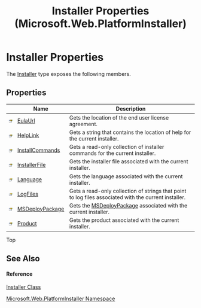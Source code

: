 ﻿---
title: Installer Properties  (Microsoft.Web.PlatformInstaller)
TOCTitle: Installer Properties
ms:assetid: Properties.T:Microsoft.Web.PlatformInstaller.Installer
ms:mtpsurl: https://msdn.microsoft.com/en-us/library/microsoft.web.platforminstaller.installer_properties(v=VS.90)
ms:contentKeyID: 22049728
ms.date: 05/02/2012
mtps_version: v=VS.90
---

# Installer Properties

The [Installer](installer-class-microsoft-web-platforminstaller.md) type exposes the following members.

## Properties

<table>
<thead>
<tr class="header">
<th> </th>
<th>Name</th>
<th>Description</th>
</tr>
</thead>
<tbody>
<tr class="odd">
<td><img src="images/Dd565996.pubproperty(en-us,VS.90).gif" title="Public property" alt="Public property" /></td>
<td><a href="installer-eulaurl-property-microsoft-web-platforminstaller.md">EulaUrl</a></td>
<td>Gets the location of the end user license agreement.</td>
</tr>
<tr class="even">
<td><img src="images/Dd565996.pubproperty(en-us,VS.90).gif" title="Public property" alt="Public property" /></td>
<td><a href="installer-helplink-property-microsoft-web-platforminstaller.md">HelpLink</a></td>
<td>Gets a string that contains the location of help for the current installer.</td>
</tr>
<tr class="odd">
<td><img src="images/Dd565996.pubproperty(en-us,VS.90).gif" title="Public property" alt="Public property" /></td>
<td><a href="installer-installcommands-property-microsoft-web-platforminstaller.md">InstallCommands</a></td>
<td>Gets a read-only collection of installer commands for the current installer.</td>
</tr>
<tr class="even">
<td><img src="images/Dd565996.pubproperty(en-us,VS.90).gif" title="Public property" alt="Public property" /></td>
<td><a href="installer-installerfile-property-microsoft-web-platforminstaller.md">InstallerFile</a></td>
<td>Gets the installer file associated with the current installer.</td>
</tr>
<tr class="odd">
<td><img src="images/Dd565996.pubproperty(en-us,VS.90).gif" title="Public property" alt="Public property" /></td>
<td><a href="installer-language-property-microsoft-web-platforminstaller.md">Language</a></td>
<td>Gets the language associated with the current installer.</td>
</tr>
<tr class="even">
<td><img src="images/Dd565996.pubproperty(en-us,VS.90).gif" title="Public property" alt="Public property" /></td>
<td><a href="installer-logfiles-property-microsoft-web-platforminstaller.md">LogFiles</a></td>
<td>Gets a read-only collection of strings that point to log files associated with the current installer.</td>
</tr>
<tr class="odd">
<td><img src="images/Dd565996.pubproperty(en-us,VS.90).gif" title="Public property" alt="Public property" /></td>
<td><a href="installer-msdeploypackage-property-microsoft-web-platforminstaller.md">MSDeployPackage</a></td>
<td>Gets the <a href="msdeploypackage-class-microsoft-web-platforminstaller.md">MSDeployPackage</a> associated with the current installer.</td>
</tr>
<tr class="even">
<td><img src="images/Dd565996.pubproperty(en-us,VS.90).gif" title="Public property" alt="Public property" /></td>
<td><a href="installer-product-property-microsoft-web-platforminstaller.md">Product</a></td>
<td>Gets the product associated with the current installer.</td>
</tr>
</tbody>
</table>


Top

## See Also

#### Reference

[Installer Class](installer-class-microsoft-web-platforminstaller.md)

[Microsoft.Web.PlatformInstaller Namespace](microsoft-web-platforminstaller-namespace.md)

